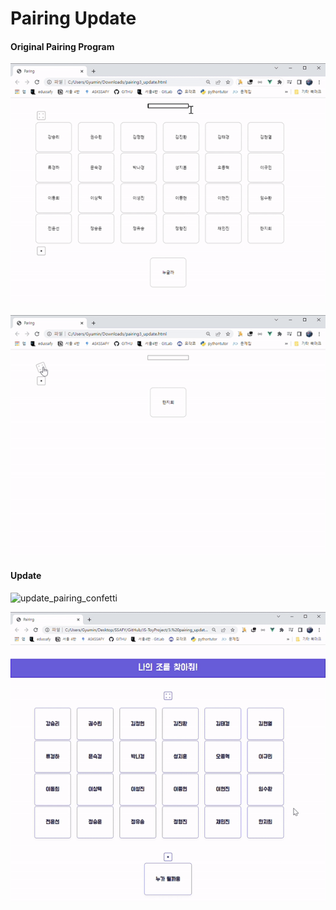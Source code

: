 # Pairing Update



#### Original Pairing Program

![original_pairing](README.assets/original_pairing.gif)

![original_pairing_2](README.assets/original_pairing_2.gif)



#### Update

![update_pairing_confetti](README.assets/update_pairing_confetti.gif)



![update_pairing_delete](README.assets/update_pairing_delete.gif)